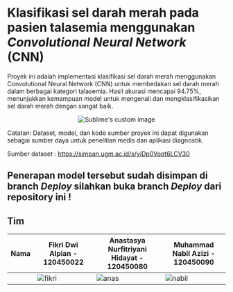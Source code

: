 # Klasifikasi sel darah merah pada pasien talasemia menggunakan _Convolutional Neural Network_ (CNN)

Proyek ini adalah implementasi klasifikasi sel darah merah menggunakan Convolutional Neural Network (CNN) untuk membedakan sel darah merah dalam berbagai kategori talasemia. Hasil akurasi mencapai 94.75%, menunjukkan kemampuan model untuk mengenali dan mengklasifikasikan sel darah merah dengan sangat baik.

<p align="center">
  <img src="https://github.com/sains-data/Thalassemia-Classification-CNN/assets/128737322/c2e8a65a-e2b4-4d1f-a12d-62fecb848c23" alt="Sublime's custom image"/>
</p>


Catatan: Dataset, model, dan kode sumber proyek ini dapat digunakan sebagai sumber daya untuk penelitian medis dan aplikasi diagnostik.

Sumber dataset : https://simpan.ugm.ac.id/s/yiDp0Voqt6LCV30

## **Penerapan model tersebut sudah disimpan di branch *Deploy* silahkan buka branch *Deploy* dari repository ini !**

## Tim




Nama | Fikri Dwi Alpian - 120450022 | Anastasya Nurfitriyani Hidayat - 120450080 | Muhammad Nabil Azizi - 120450090 |
--- | --- | --- | --- |
| | ![fikri](https://github.com/sains-data/Thalassemia-Classification-CNN/assets/128737322/08ac48e6-3147-49e5-9b0d-b8f42d4dcbd6) | ![anas](https://github.com/sains-data/Thalassemia-Classification-CNN/assets/128737322/93dc1061-918b-472d-a53e-586ce8c215c9) | ![nabil](https://github.com/sains-data/Thalassemia-Classification-CNN/assets/128737322/3c9d8f4e-ee7d-4308-aa75-cc9e9e56ecd3) | 
